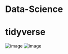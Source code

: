 # Data-Science

# tidyverse
![image](https://user-images.githubusercontent.com/71677948/174324250-7aadda81-40e5-4ed0-9a96-8179c234f24d.png)
![image](https://user-images.githubusercontent.com/71677948/174324329-f667fc87-ce15-4d6d-b34e-aed067f0cd12.png)


